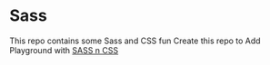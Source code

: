 # Sass
This repo contains some Sass and CSS fun
Create this repo to Add Playground with [SASS n CSS](http://sass-lang.com/)
